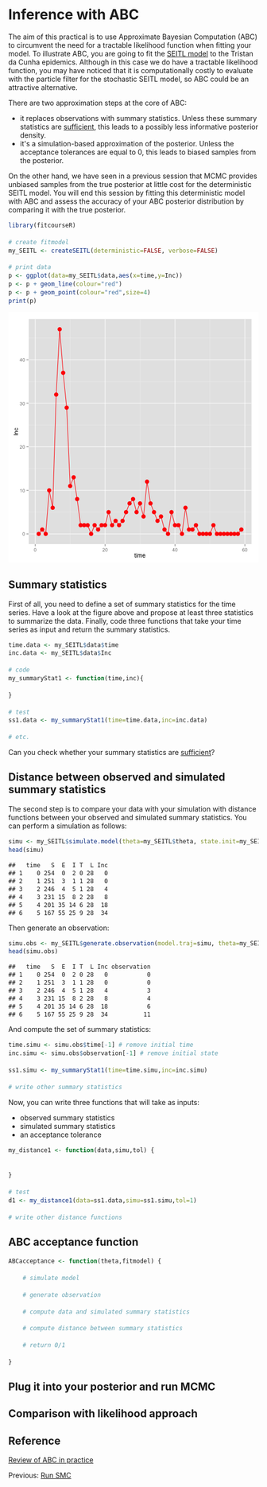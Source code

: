 # Inference with ABC

The aim of this practical is to use Approximate Bayesian Computation (ABC) to circumvent the need for a tractable likelihood function when fitting your model.
To illustrate ABC, you are going to fit the [SEITL model](play_with_seitl.md) to the Tristan da Cunha epidemics. Although in this case we do have a tractable likelihood function, you may have noticed that it is computationally costly to evaluate with the particle filter for the stochastic SEITL model, so ABC could be an attractive alternative. 

There are two approximation steps at the core of ABC:

* it replaces observations with summary statistics. Unless these summary statistics are [sufficient](http://en.wikipedia.org/wiki/Sufficient_statistic), this leads to a possibly less informative posterior density.
* it's a simulation-based approximation of the posterior. Unless the acceptance tolerances are equal to 0, this leads to biased samples from the posterior.

On the other hand, we have seen in a previous session that MCMC provides unbiased samples from the true posterior at little cost for the deterministic SEITL model. You will end this session by fitting this deterministic model with ABC and assess the accuracy of your ABC posterior distribution by comparing it with the true posterior. 





```r
library(fitcourseR)

# create fitmodel
my_SEITL <- createSEITL(deterministic=FALSE, verbose=FALSE)

# print data
p <- ggplot(data=my_SEITL$data,aes(x=time,y=Inc))
p <- p + geom_line(colour="red")
p <- p + geom_point(colour="red",size=4)
print(p)
```

![plot of chunk plot_TdC_data](knitr/figure/plot_TdC_data.png) 

## Summary statistics

First of all, you need to define a set of summary statistics for the time series. Have a look at the figure above and propose at least three statistics to summarize the data. Finally, code three functions that take your time series as input and return the summary statistics.



```r
time.data <- my_SEITL$data$time
inc.data <- my_SEITL$data$Inc

# code
my_summaryStat1 <- function(time,inc){
	
}

# test
ss1.data <- my_summaryStat1(time=time.data,inc=inc.data)

# etc.
```

Can you check whether your summary statistics are [sufficient](http://en.wikipedia.org/wiki/Sufficient_statistic)?


## Distance between observed and simulated summary statistics

The second step is to compare your data with your simulation with distance functions between your observed and simulated summary statistics.
You can perform a simulation as follows:


```r
simu <- my_SEITL$simulate.model(theta=my_SEITL$theta, state.init=my_SEITL$initialise.state(my_SEITL$theta),times=c(0,my_SEITL$data$time))
head(simu)
```

```
##   time   S  E  I T  L Inc
## 1    0 254  0  2 0 28   0
## 2    1 251  3  1 1 28   0
## 3    2 246  4  5 1 28   4
## 4    3 231 15  8 2 28   8
## 5    4 201 35 14 6 28  18
## 6    5 167 55 25 9 28  34
```

Then generate an observation:


```r
simu.obs <- my_SEITL$generate.observation(model.traj=simu, theta=my_SEITL$theta)
head(simu.obs)
```

```
##   time   S  E  I T  L Inc observation
## 1    0 254  0  2 0 28   0           0
## 2    1 251  3  1 1 28   0           0
## 3    2 246  4  5 1 28   4           3
## 4    3 231 15  8 2 28   8           4
## 5    4 201 35 14 6 28  18           6
## 6    5 167 55 25 9 28  34          11
```

And compute the set of summary statistics:


```r
time.simu <- simu.obs$time[-1] # remove initial time
inc.simu <- simu.obs$observation[-1] # remove initial state

ss1.simu <- my_summaryStat1(time=time.simu,inc=inc.simu)

# write other summary statistics
```

Now, you can write three functions that will take as inputs: 

* observed summary statistics
* simulated summary statistics
* an acceptance tolerance


```r
my_distance1 <- function(data,simu,tol) {
	

}

# test
d1 <- my_distance1(data=ss1.data,simu=ss1.simu,tol=1)

# write other distance functions
```

## ABC acceptance function


```r
ABCacceptance <- function(theta,fitmodel) {

	# simulate model

	# generate observation

	# compute data and simulated summary statistics

	# compute distance between summary statistics

	# return 0/1

}
```

## Plug it into your posterior and run MCMC


## Comparison with likelihood approach


## Reference

[Review of ABC in practice](http://membres-timc.imag.fr/Michael.Blum/publications/CsilleryTREE10.pdf)


Previous: [Run SMC](smc.md)











